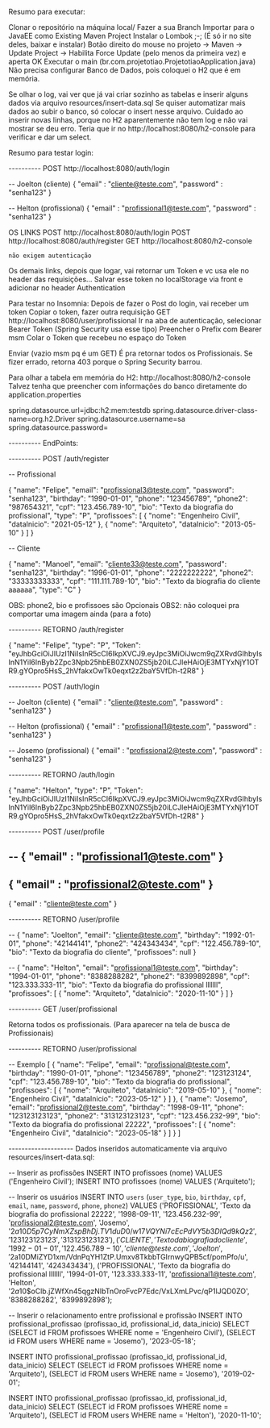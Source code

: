 Resumo para executar:

Clonar o repositório na máquina local/ Fazer a sua Branch
Importar para o JavaEE como Existing Maven Project
Instalar o Lombok ;-; (É só ir no site deles, baixar e instalar)
Botão direito do mouse no projeto -> Maven -> Update Project 
-> Habilita Force Update (pelo menos da primeira vez) e aperta OK
Executar o main (br.com.projetotiao.ProjetotiaoApplication.java)
Não precisa configurar Banco de Dados, pois coloquei o H2 que é em memória.

Se olhar o log, vai ver que já vai criar sozinho as tabelas e inserir alguns dados via arquivo resources/insert-data.sql
Se quiser automatizar mais dados ao subir o banco, só colocar o insert nesse arquivo.
Cuidado ao inserir novas linhas, porque no H2 aparentemente não tem log e não vai mostrar se deu erro.
Teria que ir no http://localhost:8080/h2-console para verificar e dar um select.

Resumo para testar login:

---------- POST http://localhost:8080/auth/login

-- Joelton (cliente)
{
	"email" : "cliente@teste.com",
	"password" : "senha123"
}

-- Helton (profissional)
{
	"email" : "profissional1@teste.com",
	"password" : "senha123"
}

OS LINKS
	POST http://localhost:8080/auth/login
	POST http://localhost:8080/auth/register
	GET  http://localhost:8080/h2-console
	
	não exigem autenticação
	
Os demais links, depois que logar, vai retornar um Token e vc usa ele no header das requisições...
Salvar esse token no localStorage via front e adicionar no header Authentication

Para testar no Insomnia:
Depois de fazer o Post do login, vai receber um token
Copiar o token, fazer outra requisição GET  http://localhost:8080/user/profissional
Ir na aba de autenticação, selecionar Bearer Token (Spring Security usa esse tipo)
Preencher o Prefix com Bearer msm
Colar o Token que recebeu no espaço do Token

Enviar (vazio msm pq é um GET)
É pra retornar todos os Profissionais.
Se fizer errado, retorna 403 porque o Spring Security barrou.

Para olhar a tabela em memória do H2:
http://localhost:8080/h2-console
Talvez tenha que preencher com informações do banco diretamente do application.properties

spring.datasource.url=jdbc:h2:mem:testdb
spring.datasource.driver-class-name=org.h2.Driver
spring.datasource.username=sa
spring.datasource.password=


---------- EndPoints:


---------- POST /auth/register

-- Profissional

{
  "name": "Felipe",
  "email": "profissional3@teste.com",
  "password": "senha123",
  "birthday": "1990-01-01",
  "phone": "123456789",
  "phone2": "987654321",
  "cpf": "123.456.789-10",
  "bio": "Texto da biografia do profissional",
  "type": "P",
  "profissoes": [
    {
      "nome": "Engenheiro Civil",
      "dataInicio": "2021-05-12"
    },
    {
      "nome": "Arquiteto",
      "dataInicio": "2013-05-10"
    }
  ]
}

-- Cliente

{
  "name": "Manoel",
  "email": "cliente33@teste.com",
  "password": "senha123",
  "birthday": "1996-01-01",
  "phone": "2222222222",
  "phone2": "33333333333",
  "cpf": "111.111.789-10",
  "bio": "Texto da biografia do cliente aaaaaa",
  "type": "C"
}

OBS: phone2, bio e profissoes são Opcionais
OBS2: não coloquei pra comportar uma imagem ainda (para a foto)

---------- RETORNO /auth/register

{
	"name": "Felipe",
	"type": "P",
	"Token": "eyJhbGciOiJIUzI1NiIsInR5cCI6IkpXVCJ9.eyJpc3MiOiJwcm9qZXRvdGlhbyIsInN1YiI6InByb2Zpc3Npb25hbEB0ZXN0ZS5jb20iLCJleHAiOjE3MTYxNjY1OTR9.gYOpro5HsS_2hVfakxOwTk0eqxt2z2baY5VfDh-t2R8"
}

---------- POST /auth/login

-- Joelton (cliente)
{
	"email" : "cliente@teste.com",
	"password" : "senha123"
}

-- Helton (profissional)
{
	"email" : "profissional1@teste.com",
	"password" : "senha123"
}

-- Josemo (profissional)
{
	"email" : "profissional2@teste.com",
	"password" : "senha123"
}

---------- RETORNO /auth/login

{
	"name": "Helton",
	"type": "P",
	"Token": "eyJhbGciOiJIUzI1NiIsInR5cCI6IkpXVCJ9.eyJpc3MiOiJwcm9qZXRvdGlhbyIsInN1YiI6InByb2Zpc3Npb25hbEB0ZXN0ZS5jb20iLCJleHAiOjE3MTYxNjY1OTR9.gYOpro5HsS_2hVfakxOwTk0eqxt2z2baY5VfDh-t2R8"
}


---------- POST /user/profile

--
{
	"email" : "profissional1@teste.com"
}
--
{
	"email" : "profissional2@teste.com"
}
--
{
	"email" : "cliente@teste.com"
}

---------- RETORNO /user/profile

--
{
	"name": "Joelton",
	"email": "cliente@teste.com",
	"birthday": "1992-01-01",
	"phone": "42144141",
	"phone2": "424343434",
	"cpf": "122.456.789-10",
	"bio": "Texto da biografia do cliente",
	"profissoes": null
}

--
{
	"name": "Helton",
	"email": "profissional1@teste.com",
	"birthday": "1994-01-01",
	"phone": "8388288282",
	"phone2": "8399892898",
	"cpf": "123.333.333-11",
	"bio": "Texto da biografia do profissional lllllll",
	"profissoes": [
		{
			"nome": "Arquiteto",
			"dataInicio": "2020-11-10"
		}
	]
}


---------- GET /user/profissional

Retorna todos os profissionais. (Para aparecer na tela de busca de Profissionais)

---------- RETORNO /user/profissional

-- Exemplo
[
	{
		"name": "Felipe",
		"email": "profissional@teste.com",
		"birthday": "1990-01-01",
		"phone": "123456789",
		"phone2": "123123124",
		"cpf": "123.456.789-10",
		"bio": "Texto da biografia do profissional",
		"profissoes": [
			{
				"nome": "Arquiteto",
				"dataInicio": "2019-05-10"
			},
			{
				"nome": "Engenheiro Civil",
				"dataInicio": "2023-05-12"
			}
		]
	},
	{
		"name": "Josemo",
		"email": "profissional2@teste.com",
		"birthday": "1998-09-11",
		"phone": "123123123123",
		"phone2": "313123123123",
		"cpf": "123.456.232-99",
		"bio": "Texto da biografia do profissional 22222",
		"profissoes": [
			{
				"nome": "Engenheiro Civil",
				"dataInicio": "2023-05-18"
			}
		]
	}
]


--------------------  Dados inseridos automaticamente via arquivo resources/insert-data.sql:

-- Inserir as profissões
INSERT INTO profissoes (nome) VALUES ('Engenheiro Civil');
INSERT INTO profissoes (nome) VALUES ('Arquiteto');

-- Inserir os usuários
INSERT INTO `users` (`user_type`, `bio`, `birthday`, `cpf`, `email`, `name`, `password`, `phone`, `phone2`) VALUES
('PROFISSIONAL', 'Texto da biografia do profissional 22222', '1998-09-11', '123.456.232-99', 'profissional2@teste.com', 'Josemo', '$2a$10$D5p7CyNmXZspBhDj.TV1duD0/w17VQYNi7cEcPdVY5b3DIQd9kQz2', '123123123123', '313123123123'),
('CLIENTE', 'Texto da biografia do cliente', '1992-01-01', '122.456.789-10', 'cliente@teste.com', 'Joelton', '$2a$10$DMiZYD1xm/VdnPqYH1ZtP.Umxv8TkbbTGIrnwyQPB5cf/pomPfo/u', '42144141', '424343434'),
('PROFISSIONAL', 'Texto da biografia do profissional lllllll', '1994-01-01', '123.333.333-11', 'profissional1@teste.com', 'Helton', '$2a$10$oClb.jZWfXn45qgzNIbTnOroFvcP7Edc/VxLXmLPvc/qP1lJQD0ZO', '8388288282', '8399892898');

-- Inserir o relacionamento entre profissional e profissão
INSERT INTO profissional_profissao (profissao_id, profissional_id, data_inicio)
SELECT 
    (SELECT id FROM profissoes WHERE nome = 'Engenheiro Civil'), 
    (SELECT id FROM users WHERE name = 'Josemo'), 
    '2023-05-18';

INSERT INTO profissional_profissao (profissao_id, profissional_id, data_inicio)
SELECT 
    (SELECT id FROM profissoes WHERE nome = 'Arquiteto'), 
    (SELECT id FROM users WHERE name = 'Josemo'), 
    '2019-02-01';

INSERT INTO profissional_profissao (profissao_id, profissional_id, data_inicio)
SELECT 
    (SELECT id FROM profissoes WHERE nome = 'Arquiteto'), 
    (SELECT id FROM users WHERE name = 'Helton'), 
    '2020-11-10';
